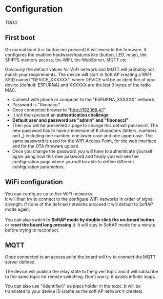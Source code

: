 # Configuration

*TODO*

## First boot

On normal boot (i.e. button not pressed) it will execute the firmware.
It configures the enabled hardware/features like (button, LED, relay), the SPIFFS memory access, the WIFI, the WebServer, MQTT etc.

Obviously the default values for WIFI network and MQTT will probably not match your requirements. The device will start in Soft AP creating a WIFI SSID named "DEVICE_XXXXXX", where DEVICE will be an identifier of your device (default: ESPURNA) and XXXXXX are the last 3 bytes of the radio MAC.

* Connect with phone or computer to the "ESPURNA_XXXXXX" network.
* Password is "fibonacci".
* Once connected browse to "http://192.168.4.1"
* It will then present an **authentication challenge**.
* **Default user and password are "admin" and "fibonacci"**.
* Then you will be presented a page to change this default password. The new password has to have a minimum of 8 characters (letters, numbers and _) including one number, one lower case and one uppercase. The same password is used for the WIFI Access Point, for the web interface and for the OTA firmware upload.
* Once you change the password you will have to authenticate yourself again using now this new password and finally you will see the configuration page where you will be able to define different configuration parameters.

## WiFi configuration

You can configure up to five WIFI networks.<br>
It will then try to connect to the configure WIFI networks in order of signal strength. If none of the defined networks succeed it will default to SoftAP mode again.<br><br>
You can also switch to **SoftAP mode by double click the on-board button** or **reset the board long pressing** it. It will stay in SoftAP mode for a minute before trying to reconnect.

## MQTT

Once connected to an access point the board will try to connect the MQTT server defined.

The device will publish the relay state to the given topic and it will subscribe to the same topic for remote switching. Don't worry, it avoids infinite loops.

You can also use "{identifier}" as place holder in the topic. It will be translated to your device ID (same as the soft AP network it creates).